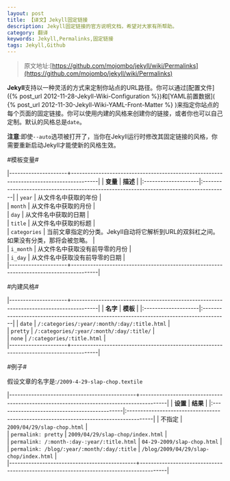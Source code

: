 ```yaml
---
layout: post
title: 【译文】Jekyll固定链接
description: Jekyll固定链接的官方说明文档，希望对大家有所帮助。
category: 翻译
keywords: Jekyll,Permalinks,固定链接
tags: Jekyll,Github
---
```



> 原文地址:[https://github.com/mojombo/jekyll/wiki/Permalinks](https://github.com/mojombo/jekyll/wiki/Permalinks)



**Jekyll**支持以一种灵活的方式来定制你站点的URL路径。你可以通过[配置文件]({% post_url 2012-11-28-Jekyll-Wiki-Configuration %})和[YAML前置数据]( {% post_url 2012-11-30-Jekyll-Wiki-YAML-Front-Matter %} )来指定你站点的每个页面的固定链接。你可以使用内建的风格来创建你的链接，或者你也可以自己定制。默认的风格总是`date`。

**注意**:即使`--auto`选项被打开了，当你在Jekyll运行时修改其固定链接的风格，你需要重新启动Jekyll才能使新的风格生效。

#模板变量#

|---------------------+----------------------------------------------------------------------------------------|
|	**变量**            |         **描述**                                                                       |
|:--------------------|:---------------------------------------------------------------------------------------|
| `year`              |  从文件名中获取的年份                                                                  |		
| `month`             |  从文件名中获取的月份                                                                  |		
| `day`               |  从文件名中获取的日期                                                                  |		
| `title`             |  从文件名中获取的标题                                                                  |		
| `categories`        |  当前文章指定的分类。Jekyll自动将它解析到URL的双斜杠之间。如果没有分类，那将会被忽略。 |		
| `i_month`           |  从文件名中获取没有前导零的月份                                                        |		
| `i_day`             |  从文件名中获取没有前导零的日期                                                        |		
|---------------------+----------------------------------------------------------------------------------------|


#内建风格#

|---------------------+----------------------------------------------------------------------------------------|
|	**名字**            |         **模板**                                                                       |
|:--------------------|:---------------------------------------------------------------------------------------|
| `date`              |  `/:categories/:year/:month/:day/:title.html`                                          |		
| `pretty`            |  `/:categories/:year/:month/:day/:title/`                                              |		
| `none`              |  `/:categories/:title.html`                                                            |		
|---------------------+----------------------------------------------------------------------------------------|

#例子#

假设文章的名字是:`/2009-4-29-slap-chop.textile`

|----------------------------------------------+----------------------------------------------------------------------------------------|
|	**设置**                                     |         **结果**                                                                       |
|:---------------------------------------------|:---------------------------------------------------------------------------------------|
| 不指定                                       |  `2009/04/29/slap-chop.html`                                                           |		
| `permalink: pretty`                          |  `2009/04/29/slap-chop/index.html`                                                     |		
| `permalink: /:month-:day-:year/:title.html`  |  `04-29-2009/slap-chop.html`                                                           |		
| `permalink: /blog/:year/:month/:day/:title`  |  `/blog/2009/04/29/slap-chop/index.html`                                               |		
|----------------------------------------------+----------------------------------------------------------------------------------------|

